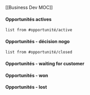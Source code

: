 [[Business Dev MOC]]


#### Opportunités actives
```dataview
list from #opportunité/active 
```

#### Opportunités - décision nogo
```dataview
list from #opportunité/closed 
```

#### Opportunités - waiting for customer


#### Opportunités - won


#### Opportunités - lost


